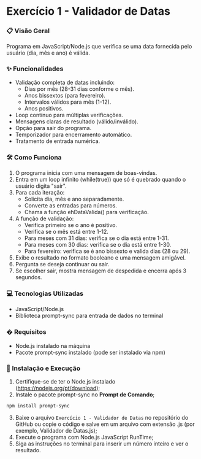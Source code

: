 # Exercício 1 - Validador de Datas

### 📋 Visão Geral
Programa em JavaScript/Node.js que verifica se uma data fornecida pelo usuário (dia, mês e ano) é válida.

### ✨ Funcionalidades
- Validação completa de datas incluindo:
    - Dias por mês (28-31 dias conforme o mês).
    - Anos bissextos (para fevereiro).
    - Intervalos válidos para mês (1-12).
    - Anos positivos.
- Loop contínuo para múltiplas verificações.
- Mensagens claras de resultado (válido/inválido).
- Opção para sair do programa.
- Temporizador para encerramento automático.
- Tratamento de entrada numérica.

### 🛠️ Como Funciona
1. O programa inicia com uma mensagem de boas-vindas.
2. Entra em um loop infinito (while(true)) que só é quebrado quando o usuário digita "sair".
3. Para cada iteração:
    - Solicita dia, mês e ano separadamente.
    - Converte as entradas para números.
    - Chama a função ehDataValida() para verificação.
4. A função de validação:
    - Verifica primeiro se o ano é positivo.
    - Verifica se o mês está entre 1-12.
    - Para meses com 31 dias: verifica se o dia está entre 1-31.
    - Para meses com 30 dias: verifica se o dia está entre 1-30.
    - Para fevereiro: verifica se é ano bissexto e valida dias (28 ou 29).
5. Exibe o resultado no formato booleano e uma mensagem amigável.
6. Pergunta se deseja continuar ou sair.
7. Se escolher sair, mostra mensagem de despedida e encerra após 3 segundos.

### 💻 Tecnologias Utilizadas
- JavaScript/Node.js
- Biblioteca prompt-sync para entrada de dados no terminal

### � Requisitos
- Node.js instalado na máquina
- Pacote prompt-sync instalado (pode ser instalado via npm)

### 🚀 Instalação e Execução
1. Certifique-se de ter o Node.js instalado (https://nodejs.org/pt/download);
2. Instale o pacote prompt-sync no **Prompt de Comando**;
```bash
npm install prompt-sync
```
3. Baixe o arquivo `Exercício 1 - Validador de Datas` no repositório do GitHub ou copie o código e salve em um arquivo com extensão .js (por exemplo, Validador de Datas.js);
4. Execute o programa com Node.js JavaScript RunTime;
5. Siga as instruções no terminal para inserir um número inteiro e ver o resultado.
